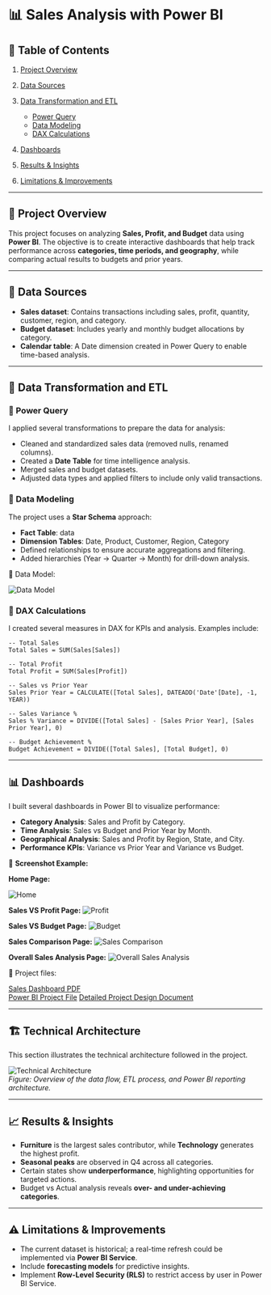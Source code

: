 # 📊 Sales Analysis with Power BI

## 📑 Table of Contents

1. [Project Overview](#project-overview)
2. [Data Sources](#data-sources)
3. [Data Transformation and ETL](#data-transformation-and-etl)

   * [Power Query](#power-query)
   * [Data Modeling](#data-modeling)
   * [DAX Calculations](#dax-calculations)
4. [Dashboards](#dashboards)
5. [Results & Insights](#results--insights)
6. [Limitations & Improvements](#limitations--improvements)

---

## 🚀 Project Overview

This project focuses on analyzing **Sales, Profit, and Budget** data using **Power BI**.
The objective is to create interactive dashboards that help track performance across **categories, time periods, and geography**, while comparing actual results to budgets and prior years.

---

## 📂 Data Sources

* **Sales dataset**: Contains transactions including sales, profit, quantity, customer, region, and category.
* **Budget dataset**: Includes yearly and monthly budget allocations by category.
* **Calendar table**: A Date dimension created in Power Query to enable time-based analysis.

---

## 🔄 Data Transformation and ETL

### 🔹 Power Query

I applied several transformations to prepare the data for analysis:

* Cleaned and standardized sales data (removed nulls, renamed columns).
* Created a **Date Table** for time intelligence analysis.
* Merged sales and budget datasets.
* Adjusted data types and applied filters to include only valid transactions.

### 🔹 Data Modeling

The project uses a **Star Schema** approach:

* **Fact Table**: data
* **Dimension Tables**: Date, Product, Customer, Region, Category
* Defined relationships to ensure accurate aggregations and filtering.
* Added hierarchies (Year → Quarter → Month) for drill-down analysis.

📌 Data Model:

![Data Model](datamodel.png)

### 🔹 DAX Calculations

I created several measures in DAX for KPIs and analysis. Examples include:

```DAX
-- Total Sales
Total Sales = SUM(Sales[Sales])

-- Total Profit
Total Profit = SUM(Sales[Profit])

-- Sales vs Prior Year
Sales Prior Year = CALCULATE([Total Sales], DATEADD('Date'[Date], -1, YEAR))

-- Sales Variance %
Sales % Variance = DIVIDE([Total Sales] - [Sales Prior Year], [Sales Prior Year], 0)

-- Budget Achievement %
Budget Achievement = DIVIDE([Total Sales], [Total Budget], 0)
```

---

## 📊 Dashboards

I built several dashboards in Power BI to visualize performance:

* **Category Analysis**: Sales and Profit by Category.
* **Time Analysis**: Sales vs Budget and Prior Year by Month.
* **Geographical Analysis**: Sales and Profit by Region, State, and City.
* **Performance KPIs**: Variance vs Prior Year and Variance vs Budget.

📌 **Screenshot Example:**

**Home Page:**

![Home](home.png)  

**Sales VS Profit Page:**
![Profit](profit.png) 

**Sales VS Budget Page:**
![Budget](Budget.png) 

**Sales Comparison Page:**
![Sales Comparison](vente.png) 

**Overall Sales Analysis Page:**
![Overall Sales Analysis](Global.png) 

📌 Project files:  

[Sales Dashboard PDF](Projet-Sales.pdf)  
[Power BI Project File](Projet-Sales.pbix) 
[Detailed Project Design Document](sales.pdf)


---

## 🏗️ Technical Architecture  
This section illustrates the technical architecture followed in the project.  

![Technical Architecture](architecture.png)  
*Figure: Overview of the data flow, ETL process, and Power BI reporting architecture.*

---

## 📈 Results & Insights

* **Furniture** is the largest sales contributor, while **Technology** generates the highest profit.
* **Seasonal peaks** are observed in Q4 across all categories.
* Certain states show **underperformance**, highlighting opportunities for targeted actions.
* Budget vs Actual analysis reveals **over- and under-achieving categories**.

---

## ⚠️ Limitations & Improvements

* The current dataset is historical; a real-time refresh could be implemented via **Power BI Service**.
* Include **forecasting models** for predictive insights.
* Implement **Row-Level Security (RLS)** to restrict access by user in Power BI Service.

